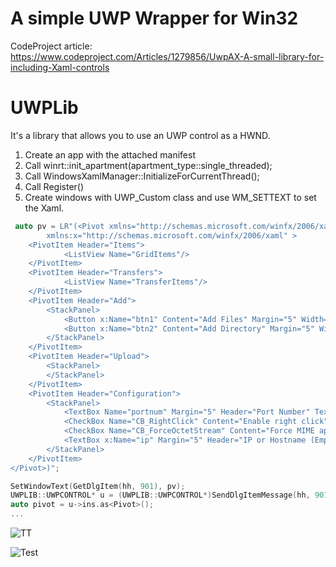 # A simple UWP Wrapper for Win32

CodeProject article: https://www.codeproject.com/Articles/1279856/UwpAX-A-small-library-for-including-Xaml-controls

# UWPLib

It's a library that allows you to use an UWP control as a HWND.

1. Create an app with the attached manifest 
2. Call winrt::init_apartment(apartment_type::single_threaded); 
3. Call WindowsXamlManager::InitializeForCurrentThread();
4. Call Register()
5. Create windows with UWP_Custom class and use WM_SETTEXT to set the Xaml.

```C++
 auto pv = LR"(<Pivot xmlns="http://schemas.microsoft.com/winfx/2006/xaml/presentation"
        xmlns:x="http://schemas.microsoft.com/winfx/2006/xaml" >
    <PivotItem Header="Items">
            <ListView Name="GridItems"/>
    </PivotItem>
    <PivotItem Header="Transfers">
            <ListView Name="TransferItems"/>
    </PivotItem>
    <PivotItem Header="Add">
        <StackPanel>
            <Button x:Name="btn1" Content="Add Files" Margin="5" Width="150" />
            <Button x:Name="btn2" Content="Add Directory" Margin="5" Width="150" />
        </StackPanel>
    </PivotItem>
    <PivotItem Header="Upload">
        <StackPanel>
        </StackPanel>
    </PivotItem>
    <PivotItem Header="Configuration">
        <StackPanel>
            <TextBox Name="portnum" Margin="5" Header="Port Number" Text="7001"/>
            <CheckBox Name="CB_RightClick" Content="Enable right click" />
            <CheckBox Name="CB_ForceOctetStream" Content="Force MIME application/octet-stream" />
            <TextBox x:Name="ip" Margin="5" Header="IP or Hostname (Empty = default) " />
        </StackPanel>
    </PivotItem>
</Pivot>)";

SetWindowText(GetDlgItem(hh, 901), pv);
UWPLIB::UWPCONTROL* u = (UWPLIB::UWPCONTROL*)SendDlgItemMessage(hh, 901, UWPM_GET_CONTROL, 0, 0);
auto pivot = u->ins.as<Pivot>();
...
```
![TT](https://www.codeproject.com/KB/miscctrl/1279856/1.jpg)

![Test](https://www.codeproject.com/KB/miscctrl/1279856/2.jpg)


